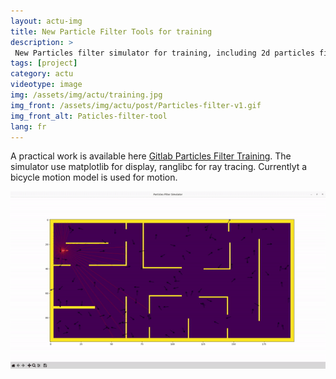 ```yaml
---
layout: actu-img
title: New Particle Filter Tools for training
description: > 
 New Particles filter simulator for training, including 2d particles filter, parameter cusomization, ray tracing
tags: [project]
category: actu
videotype: image
img: /assets/img/actu/training.jpg
img_front: /assets/img/actu/post/Particles-filter-v1.gif
img_front_alt: Paticles-filter-tool
lang: fr
---
```

A practical work is available here [Gitlab Particles Filter Training](https://gitlab.com/js-ros-training/particles_filter_simulator_student).
The simulator use matplotlib for display, ranglibc for ray tracing. Currentlyt a bicycle motion model is used for motion.

![Particles Filter](/assets/img/actu/post/Particles-filter-v1.gif "Particles Filter Simulator")
